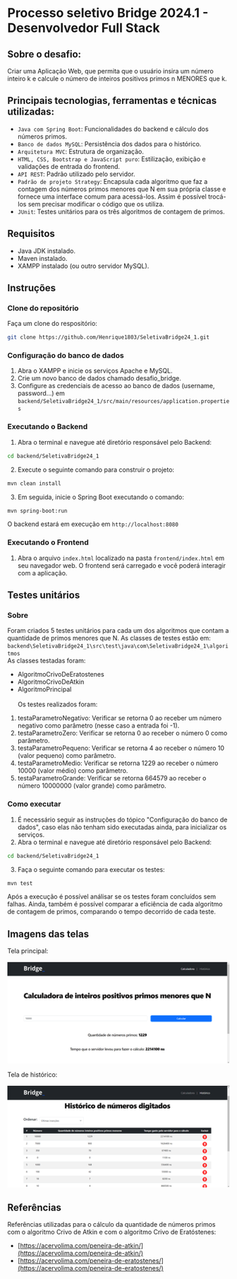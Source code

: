 # Processo seletivo Bridge 2024.1 - Desenvolvedor Full Stack 

## Sobre o desafio:

Criar uma Aplicação Web, que permita que o usuário insira um número
inteiro k e calcule o número de inteiros positivos primos n MENORES que k.

## Principais tecnologias, ferramentas e técnicas utilizadas:
- `Java com Spring Boot`: Funcionalidades do backend e cálculo dos números primos.
- `Banco de dados MySQL`: Persistência dos dados para o histórico.
- `Arquitetura MVC`: Estrutura de organização.
- `HTML, CSS, Bootstrap e JavaScript puro`: Estilização, exibição e validações de entrada do frontend.
- `API REST`: Padrão utilizado pelo servidor.
- `Padrão de projeto Strategy`: Encapsula cada algoritmo que faz a contagem dos números primos menores que N em sua própria classe
e fornece uma interface comum para acessá-los. Assim é possível trocá-los sem precisar modificar o código que os utiliza.
- `JUnit`: Testes unitários para os três algoritmos de contagem de primos.

## Requisitos
- Java JDK instalado.
- Maven instalado.
- XAMPP instalado (ou outro servidor MySQL).

## Instruções
### Clone do repositório
Faça um clone do respositório: 
```bash
git clone https://github.com/Henrique1803/SeletivaBridge24_1.git
```
### Configuração do banco de dados
1. Abra o XAMPP e inicie os serviços Apache e MySQL.
2. Crie um novo banco de dados chamado desafio_bridge.
3. Configure as credenciais de acesso ao banco de dados (username, password...) em `backend/SeletivaBridge24_1/src/main/resources/application.properties`

### Executando o Backend
1. Abra o terminal e navegue até diretório responsável pelo Backend:
```bash
cd backend/SeletivaBridge24_1
```
2. Execute o seguinte comando para construir o projeto:
```bash
mvn clean install
```
3. Em seguida, inicie o Spring Boot executando o comando:
```bash
mvn spring-boot:run
```
O backend estará em execução em `http://localhost:8080`

### Executando o Frontend
1. Abra o arquivo `index.html` localizado na pasta `frontend/index.html` em seu navegador web.
O frontend será carregado e você poderá interagir com a aplicação.

## Testes unitários
### Sobre
Foram criados 5 testes unitários para cada um dos algoritmos que contam a quantidade de primos menores que N.
As classes de testes estão em: `backend\SeletivaBridge24_1\src\test\java\com\SeletivaBridge24_1\algoritmos`<br>
As classes testadas foram:
- AlgoritmoCrivoDeEratostenes
- AlgoritmoCrivoDeAtkin
- AlgoritmoPrincipal
<br><br>Os testes realizados foram:
1. testaParametroNegativo: Verificar se retorna 0 ao receber um número negativo como parâmetro (nesse caso a entrada foi -1).
2. testaParametroZero: Verificar se retorna 0 ao receber o número 0 como parâmetro.
3. testaParametroPequeno: Verificar se retorna 4 ao receber o número 10 (valor pequeno) como parâmetro.
4. testaParametroMedio: Verificar se retorna 1229 ao receber o número 10000 (valor médio) como parâmetro.
5. testaParametroGrande: Verificar se retorna 664579 ao receber o número 10000000 (valor grande) como parâmetro.
### Como executar
1. É necessário seguir as instruções do tópico "Configuração do banco de dados", caso elas não tenham sido executadas ainda, para inicializar os serviços.
2. Abra o terminal e navegue até diretório responsável pelo Backend:
```bash
cd backend/SeletivaBridge24_1
```
3. Faça o seguinte comando para executar os testes:
```bash
mvn test
```
Após a execução é possível análisar se os testes foram concluídos sem falhas. Ainda, também é possível
comparar a eficiência de cada algoritmo de contagem de primos, comparando o tempo decorrido de cada teste.

## Imagens das telas

Tela principal:<br><br>
![Print da tela de index.html](print_telas/index.png)  

Tela de histórico:<br><br>
![Print da tela de historico.html](print_telas/historico.png)

## Referências
Referências utilizadas para o cálculo da quantidade de números primos com o algoritmo Crivo de Atkin e com o algoritmo Crivo de Eratóstenes:
- [https://acervolima.com/peneira-de-atkin/](https://acervolima.com/peneira-de-atkin/)
- [https://acervolima.com/peneira-de-eratostenes/](https://acervolima.com/peneira-de-eratostenes/)
